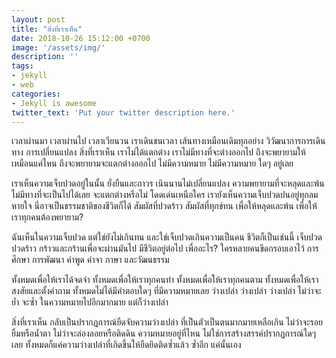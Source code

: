```yaml
---
layout: post
title: "สิ่งที่เราเห็น"
date: 2018-10-26 15:12:00 +0700
image: '/assets/img/'
description: ''
tags:
- jekyll
- web
categories:
- Jekyll is awesome
twitter_text: 'Put your twitter description here.'
---
```

เวลาผ่านมา เวลาผ่านไป เวลาเวียนวน เราเดินชนเวลา เส้นทางเหมือนเดิมทุกอย่าง วิวัฒนาการการเดินทาง การเปลี่ยนแปลง สิ่งที่เราเห็น เราไม่ได้แตกต่าง เราไม่มีทางที่จะต่างออกไป ถึงจะพยายามให้เหมือนแค่ไหน ถึงจะพยายามจะแตกต่างออกไป ไม่มีความหมาย ไม่มีความหมาย ใดๆ อยู่เลย

เราเห็นความเจ็บปวดอยู่ในนั้น ยั่งยืนและถาวร เนินนานไม่เปลี่ยนแปลง ความพยายามที่จะหลุดและพ้น ไม่มีทางที่จะเป็นไปได้เลย จะแตกต่างหรือไม่ โดดเด่นเหนือใคร เรายังเห็นความเจ็บปวดปนอยู่ทุกลมหายใจ นี่อาจเป็นธรรมชาติของชีวิตก็ได้ สัมผัสที่ปวดร้าว สัมผัสที่ทุกข์ทน เพื่อให้หลุดและพ้น เพื่อให้เราทุกคนต้องพยายาม?

ฉันเห็นในความเจ็บปวด แต่ใช่ยังไม่เกินทน และใช่เจ็บปวดเกินความเป็นคน ชีวิตก็เป็นเช่นนี้ เจ็บปวด ปวดร้าว กร้าวและกร้านเพื่อจะผ่านมันไป มีชีวิตอยู่ต่อไป เพื่ออะไร? ใครหลายคนขีดกรอบเอาไว้ การศึกษา การพัฒนา คำพูด คำจา ภาษา และวัฒนธรรม

ทั้งหมดเพื่อให้เราได้จดจำ ทั้งหมดเพื่อให้เราทุกคนทำ ทั้งหมดเพื่อให้เราทุกคนตาม ทั้งหมดเพื่อให้เราสงสัยและตั้งคำถาม ทั้งหมดไม่ได้มีคำตอบใดๆ ที่มีความหมายเลย ว่างเปล่า ว่างเปล่า ว่างเปล่า ไม่ว่าจะย้ำ จะซ้ำ ในความหมายไปอีกมากมาย แต่ก็ว่างเปล่า

สิ่งที่เราเห็น กลับเป็นปรากฏการณ์ยืดจับความว่างเปล่า ที่เป็นตัวเป็นตนมากมายเหลือเกิน ไม่ว่าจะรอยยิ้มหรือน้ำตา ไม่ว่าจะล่องลอยหรือติดดิน ความหมายอยู่ที่ไหน ไม่ใช่การสร้างสรรค์ปรากฏการณ์ใดๆ เลย ทั้งหมดก็แค่ความว่างเปล่าที่เกิดขึ้นให้ยืดยึดติดซ้ำแล้ว ซ้ำอีก แค่นั้นเอง 
